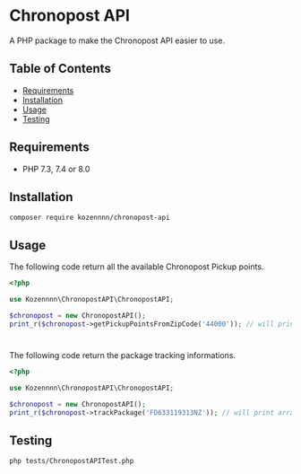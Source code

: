 # Chronopost API

A PHP package to make the Chronopost API easier to use.

## Table of Contents

* [Requirements](#requirements)  
* [Installation](#installation)
* [Usage](#usage)
* [Testing](#testing)

## Requirements

* PHP 7.3, 7.4 or 8.0

## Installation

```
composer require kozennnn/chronopost-api
```

## Usage

The following code return all the available Chronopost Pickup points.

```php
<?php

use Kozennnn\ChronopostAPI\ChronopostAPI;

$chronopost = new ChronopostAPI();
print_r($chronopost->getPickupPointsFromZipCode('44000')); // will print array with all the pickup points

```
#

The following code return the package tracking informations.

```php
<?php

use Kozennnn\ChronopostAPI\ChronopostAPI;

$chronopost = new ChronopostAPI();
print_r($chronopost->trackPackage('FD633119313NZ')); // will print array with all the pickup points package tracking informations.

```

## Testing

```
php tests/ChronopostAPITest.php
```